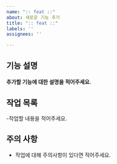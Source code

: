 ```yaml
---
name: ":: feat ::"
about: 새로운 기능 추가
title: ":: feat ::"
labels: ''
assignees: ''

---
```


## 기능 설명
#### 추가할 기능에 대한 설명을 적어주세요.

## 작업 목록 
 -작업할 내용을 적어주세요.


## 주의 사항
 - 작업에 대해 주의사항이 있다면 적어주세요.
